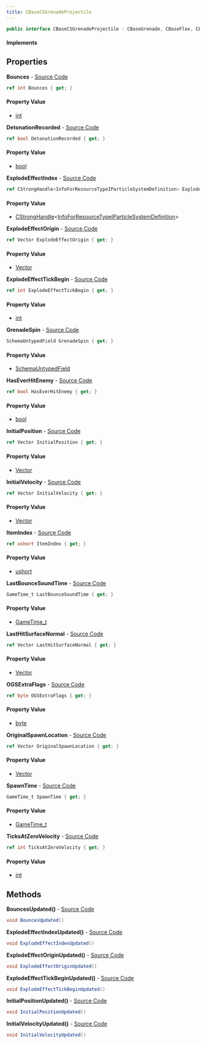 ```yaml
---
title: CBaseCSGrenadeProjectile
---
```


```csharp
public interface CBaseCSGrenadeProjectile : CBaseGrenade, CBaseFlex, CBaseAnimGraph, CBaseModelEntity, CBaseEntity, CEntityInstance, ISchemaClass<CEntityInstance>, ISchemaClass<CBaseEntity>, ISchemaClass<CBaseModelEntity>, ISchemaClass<CBaseAnimGraph>, ISchemaClass<CBaseFlex>, ISchemaClass<CBaseGrenade>, ISchemaClass<CBaseCSGrenadeProjectile>, ISchemaField, ISchemaClass, INativeHandle
```

#### Implements

## Properties

**Bounces** - [Source Code](https://github.com/swiftly-solution/swiftlys2/blob/main/managed/src/SwiftlyS2.Generated/Schemas/Interfaces/CBaseCSGrenadeProjectile.cs#L20)

```csharp
ref int Bounces { get; }
```

#### Property Value

- [int](https://learn.microsoft.com/dotnet/api/system.int32)

**DetonationRecorded** - [Source Code](https://github.com/swiftly-solution/swiftlys2/blob/main/managed/src/SwiftlyS2.Generated/Schemas/Interfaces/CBaseCSGrenadeProjectile.cs#L32)

```csharp
ref bool DetonationRecorded { get; }
```

#### Property Value

- [bool](https://learn.microsoft.com/dotnet/api/system.boolean)

**ExplodeEffectIndex** - [Source Code](https://github.com/swiftly-solution/swiftlys2/blob/main/managed/src/SwiftlyS2.Generated/Schemas/Interfaces/CBaseCSGrenadeProjectile.cs#L22)

```csharp
ref CStrongHandle<InfoForResourceTypeIParticleSystemDefinition> ExplodeEffectIndex { get; }
```

#### Property Value

- [CStrongHandle](/docs/api/shared/natives/cstronghandle-1)<[InfoForResourceTypeIParticleSystemDefinition](/docs/api/shared/schemadefinitions/infoforresourcetypeiparticlesystemdefinition)>

**ExplodeEffectOrigin** - [Source Code](https://github.com/swiftly-solution/swiftlys2/blob/main/managed/src/SwiftlyS2.Generated/Schemas/Interfaces/CBaseCSGrenadeProjectile.cs#L26)

```csharp
ref Vector ExplodeEffectOrigin { get; }
```

#### Property Value

- [Vector](/docs/api/shared/natives/vector)

**ExplodeEffectTickBegin** - [Source Code](https://github.com/swiftly-solution/swiftlys2/blob/main/managed/src/SwiftlyS2.Generated/Schemas/Interfaces/CBaseCSGrenadeProjectile.cs#L24)

```csharp
ref int ExplodeEffectTickBegin { get; }
```

#### Property Value

- [int](https://learn.microsoft.com/dotnet/api/system.int32)

**GrenadeSpin** - [Source Code](https://github.com/swiftly-solution/swiftlys2/blob/main/managed/src/SwiftlyS2.Generated/Schemas/Interfaces/CBaseCSGrenadeProjectile.cs#L41)

```csharp
SchemaUntypedField GrenadeSpin { get; }
```

#### Property Value

- [SchemaUntypedField](/docs/api/shared/schemas/schemauntypedfield)

**HasEverHitEnemy** - [Source Code](https://github.com/swiftly-solution/swiftlys2/blob/main/managed/src/SwiftlyS2.Generated/Schemas/Interfaces/CBaseCSGrenadeProjectile.cs#L47)

```csharp
ref bool HasEverHitEnemy { get; }
```

#### Property Value

- [bool](https://learn.microsoft.com/dotnet/api/system.boolean)

**InitialPosition** - [Source Code](https://github.com/swiftly-solution/swiftlys2/blob/main/managed/src/SwiftlyS2.Generated/Schemas/Interfaces/CBaseCSGrenadeProjectile.cs#L16)

```csharp
ref Vector InitialPosition { get; }
```

#### Property Value

- [Vector](/docs/api/shared/natives/vector)

**InitialVelocity** - [Source Code](https://github.com/swiftly-solution/swiftlys2/blob/main/managed/src/SwiftlyS2.Generated/Schemas/Interfaces/CBaseCSGrenadeProjectile.cs#L18)

```csharp
ref Vector InitialVelocity { get; }
```

#### Property Value

- [Vector](/docs/api/shared/natives/vector)

**ItemIndex** - [Source Code](https://github.com/swiftly-solution/swiftlys2/blob/main/managed/src/SwiftlyS2.Generated/Schemas/Interfaces/CBaseCSGrenadeProjectile.cs#L34)

```csharp
ref ushort ItemIndex { get; }
```

#### Property Value

- [ushort](https://learn.microsoft.com/dotnet/api/system.uint16)

**LastBounceSoundTime** - [Source Code](https://github.com/swiftly-solution/swiftlys2/blob/main/managed/src/SwiftlyS2.Generated/Schemas/Interfaces/CBaseCSGrenadeProjectile.cs#L38)

```csharp
GameTime_t LastBounceSoundTime { get; }
```

#### Property Value

- [GameTime_t](/docs/api/shared/schemadefinitions/gametime_t)

**LastHitSurfaceNormal** - [Source Code](https://github.com/swiftly-solution/swiftlys2/blob/main/managed/src/SwiftlyS2.Generated/Schemas/Interfaces/CBaseCSGrenadeProjectile.cs#L43)

```csharp
ref Vector LastHitSurfaceNormal { get; }
```

#### Property Value

- [Vector](/docs/api/shared/natives/vector)

**OGSExtraFlags** - [Source Code](https://github.com/swiftly-solution/swiftlys2/blob/main/managed/src/SwiftlyS2.Generated/Schemas/Interfaces/CBaseCSGrenadeProjectile.cs#L30)

```csharp
ref byte OGSExtraFlags { get; }
```

#### Property Value

- [byte](https://learn.microsoft.com/dotnet/api/system.byte)

**OriginalSpawnLocation** - [Source Code](https://github.com/swiftly-solution/swiftlys2/blob/main/managed/src/SwiftlyS2.Generated/Schemas/Interfaces/CBaseCSGrenadeProjectile.cs#L36)

```csharp
ref Vector OriginalSpawnLocation { get; }
```

#### Property Value

- [Vector](/docs/api/shared/natives/vector)

**SpawnTime** - [Source Code](https://github.com/swiftly-solution/swiftlys2/blob/main/managed/src/SwiftlyS2.Generated/Schemas/Interfaces/CBaseCSGrenadeProjectile.cs#L28)

```csharp
GameTime_t SpawnTime { get; }
```

#### Property Value

- [GameTime_t](/docs/api/shared/schemadefinitions/gametime_t)

**TicksAtZeroVelocity** - [Source Code](https://github.com/swiftly-solution/swiftlys2/blob/main/managed/src/SwiftlyS2.Generated/Schemas/Interfaces/CBaseCSGrenadeProjectile.cs#L45)

```csharp
ref int TicksAtZeroVelocity { get; }
```

#### Property Value

- [int](https://learn.microsoft.com/dotnet/api/system.int32)

## Methods

**BouncesUpdated()** - [Source Code](https://github.com/swiftly-solution/swiftlys2/blob/main/managed/src/SwiftlyS2.Generated/Schemas/Interfaces/CBaseCSGrenadeProjectile.cs#L51)

```csharp
void BouncesUpdated()
```

**ExplodeEffectIndexUpdated()** - [Source Code](https://github.com/swiftly-solution/swiftlys2/blob/main/managed/src/SwiftlyS2.Generated/Schemas/Interfaces/CBaseCSGrenadeProjectile.cs#L52)

```csharp
void ExplodeEffectIndexUpdated()
```

**ExplodeEffectOriginUpdated()** - [Source Code](https://github.com/swiftly-solution/swiftlys2/blob/main/managed/src/SwiftlyS2.Generated/Schemas/Interfaces/CBaseCSGrenadeProjectile.cs#L54)

```csharp
void ExplodeEffectOriginUpdated()
```

**ExplodeEffectTickBeginUpdated()** - [Source Code](https://github.com/swiftly-solution/swiftlys2/blob/main/managed/src/SwiftlyS2.Generated/Schemas/Interfaces/CBaseCSGrenadeProjectile.cs#L53)

```csharp
void ExplodeEffectTickBeginUpdated()
```

**InitialPositionUpdated()** - [Source Code](https://github.com/swiftly-solution/swiftlys2/blob/main/managed/src/SwiftlyS2.Generated/Schemas/Interfaces/CBaseCSGrenadeProjectile.cs#L49)

```csharp
void InitialPositionUpdated()
```

**InitialVelocityUpdated()** - [Source Code](https://github.com/swiftly-solution/swiftlys2/blob/main/managed/src/SwiftlyS2.Generated/Schemas/Interfaces/CBaseCSGrenadeProjectile.cs#L50)

```csharp
void InitialVelocityUpdated()
```

